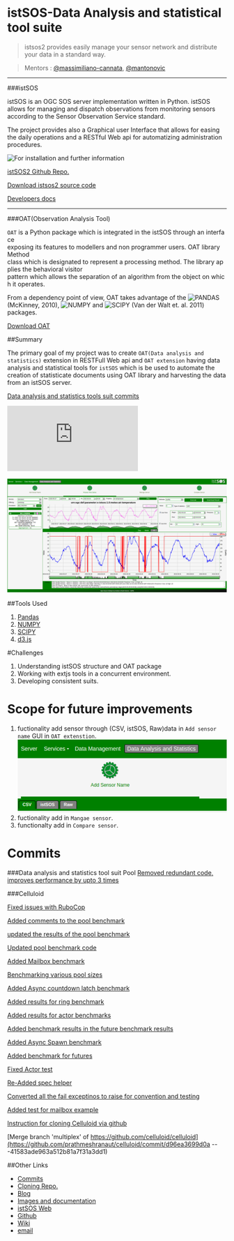 # istSOS-Data Analysis and statistical tool suite 
> istsos2 provides easily manage your sensor network and distribute your data in a standard way.

>Mentors : [@massimiliano-cannata](https://github.com/massimiliano-cannata), [@mantonovic](https://github.com/mantonovic)


---
###istSOS

istSOS is an OGC SOS server implementation written in Python. istSOS allows for managing and dispatch observations from monitoring sensors according to the Sensor Observation Service standard.

The project provides also a Graphical user Interface that allows for easing the daily operations and a RESTful Web api for automatizing administration procedures.

![For installation and further information](http://istsos.org/)

[istSOS2 Github Repo.](https://github.com/istSOS/istsos2)

[Download istsos2 source code](https://sourceforge.net/projects/istsos/)

[Developers docs](http://istsos.org/en/latest/doc/#developers-docs)

---

###OAT(Observation Analysis Tool)

`OAT` is a Python package which is integrated in the istSOS through an interface exposing its features to modellers and non programmer users. OAT library Method class which is designated to represent a processing method. The library applies the behavioral visitor pattern which allows the separation of an algorithm from the object on which it operates.

From a dependency point of view, OAT takes advantage of the ![PANDAS](http://pandas.pydata.org/)(McKinney, 2010), ![NUMPY](http://www.numpy.org/) and ![SCIPY](https://www.scipy.org/) (Van der Walt et. al. 2011) packages.

[Download OAT](http://www.freewat.eu/)


##Summary

The primary goal of my project was to create `OAT(Data analysis and statistics)` extension in RESTFull Web api and `OAT extension` having data analysis and statistical tools for `istSOS` which is be used to automate the creation of statisticate documents using OAT library and harvesting the data from an istSOS server.

[Data analysis and statistics tools suit commits](https://github.com/rahulworld/Data-analysis/commits/master)

![Implemented OAT methods](https://github.com/rahulworld/Data-analysis/blob/master/examples/README.md)

![OAT Extension](images/quality1.png)


##Tools Used

1. [Pandas](http://pandas.pydata.org/)
2. [NUMPY](http://www.numpy.org/)
3. [SCIPY](https://www.scipy.org/)
4. [d3.js](https://github.com/ruby-prof/ruby-prof)

#Challenges
1. Understanding istSOS structure and OAT package
2. Working with extjs tools in a concurrent environment.
3. Developing consistent suits.

# Scope for future improvements
1. fuctionality add sensor through (CSV, istSOS, Raw)data in `Add sensor name` GUI in `OAT extenstion`.
![Add sensor name](images/addSensorName.png)
2. fuctionality add in `Mangae sensor`.
3. functionalty add in `Compare sensor`.

# Commits

###Data analysis and statistics tool suit Pool
[Removed redundant code, improves performance by upto 3 times](https://github.com/prathmeshranaut/celluloid-pool/commit/b4e42515cfe6095372ce436fd9a2a991b7f3ea5e)

###Celluloid

[Fixed issues with RuboCop](https://github.com/prathmeshranaut/celluloid/commit/8b0ebefaece96d4d00593c7ffca2d30d3d1b2dc8)

[Added comments to the pool benchmark](https://github.com/prathmeshranaut/celluloid/commit/8575b64d75416c39779d075ef51ed9c987d2f3f4)

[updated the results of the pool benchmark](https://github.com/prathmeshranaut/celluloid/commit/fb795163aa035ff8f29419f9134403555bbd6401)

[Updated pool benchmark code](https://github.com/prathmeshranaut/celluloid/commit/c5e50e28437c87079079051ad21d19e8abe5e70d)

[Added Mailbox benchmark](https://github.com/prathmeshranaut/celluloid/commit/1f185b3fbee9827bd9149d1f0b8741529aa24dc2)

[Benchmarking various pool sizes](https://github.com/prathmeshranaut/celluloid/commit/9d888c303502d2cfbb1ca449180e7d076e3057fb)

[Added Async countdown latch benchmark](https://github.com/prathmeshranaut/celluloid/commit/72787ac19d963c77e5d5cdd30bb2a6e4fd4ef910)

[Added results for ring benchmark](https://github.com/prathmeshranaut/celluloid/commit/792b50c500e01fc475da2cdb1aae2676b11d3851)

[Added results for actor benchmarks](https://github.com/prathmeshranaut/celluloid/commit/d954074714ac93321a13673ddc221920c1956887)

[Added benchmark results in the future benchmark results](https://github.com/prathmeshranaut/celluloid/commit/94811fe9a74b4ff4a7f901be9669e895b3a81b5e)

[Added Async Spawn benchmark](https://github.com/prathmeshranaut/celluloid/commit/92d19d38e4db1ad3465e74ad1f6bdb5cdf058d50)

[Added benchmark for futures](https://github.com/prathmeshranaut/celluloid/commit/bbe55e21999043392c3191de22b02892391d022a)

[Fixed Actor test](https://github.com/prathmeshranaut/celluloid/commit/94cacc6bb0d86f6426e02f46200af6f27a321589)

[Re-Added spec helper](https://github.com/prathmeshranaut/celluloid/commit/dec2e0a5239c2a1a15d2ceade4c5c8fc3bd86ac8)

[Converted all the fail exceptinos to raise for convention and testing](https://github.com/prathmeshranaut/celluloid/commit/b6e99e2a639034602d0a92e85de8b301c6ece1ba)

[Added test for mailbox example](https://github.com/prathmeshranaut/celluloid/commit/69eb36779170904c82d83069111e5de78f9453d9)

[Instruction for cloning Celluloid via github](https://github.com/prathmeshranaut/celluloid/commit/f403f59a5b2a671537bfa3af5a4069e3b0ac8ce5)

[Merge branch 'multiplex' of https://github.com/celluloid/celluloid](https://github.com/prathmeshranaut/celluloid/commit/d96ea3699d0a
---41583ade963a512b81a7f31a3dd1)

##Other Links
* [Commits](https://github.com/rahulworld/Data-analysis/commits/master)
* [Cloning Repo.](https://github.com/istSOS/istsos2)
* [Blog](https://rahulworld.github.io/GSoC.html)
* [Images and documentation](https://github.com/rahulworld/Data-analysis/blob/master/examples/README.md)
* [istSOS Web](http://istsos.org/)
* [Github](https://github.com/rahulworld)
* [Wiki](https://wiki.osgeo.org/wiki/GSoC_17:_istSOS-Data_analysis_and_statistical_tools_suite)
* [email](rahulnitsxr@gmail.com)